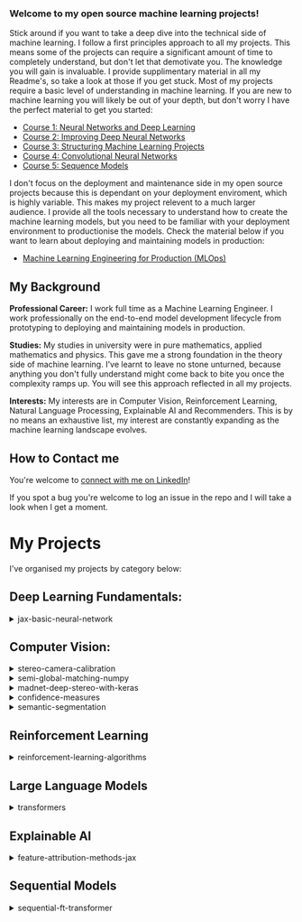 ### Welcome to my open source machine learning projects!
Stick around if you want to take a deep dive into the technical side of machine learning. I follow a first principles approach to all my projects. This means some of the projects can require a significant amount of time to completely understand, but don't let that demotivate you. The knowledge you will gain is invaluable. I provide supplimentary material in all my Readme's, so take a look at those if you get stuck. Most of my projects require a basic level of understanding in machine learning. If you are new to machine learning you will likely be out of your depth, but don't worry I have the perfect material to get you started:
- [Course 1: Neural Networks and Deep Learning](https://youtube.com/playlist?list=PLkDaE6sCZn6Ec-XTbcX1uRg2_u4xOEky0&si=NhiDvnRof3kJAPll)
- [Course 2: Improving Deep Neural Networks](https://youtube.com/playlist?list=PLkDaE6sCZn6Hn0vK8co82zjQtt3T2Nkqc&si=BX_6q4Yj1cs0cWVw)
- [Course 3: Structuring Machine Learning Projects](https://youtube.com/playlist?list=PLkDaE6sCZn6E7jZ9sN_xHwSHOdjUxUW_b&si=ii7J-1icW7Gkj7Fw)
- [Course 4: Convolutional Neural Networks](https://youtube.com/playlist?list=PLkDaE6sCZn6Gl29AoE31iwdVwSG-KnDzF&si=t3_AKAoACBEJNFos)
- [Course 5: Sequence Models](https://youtube.com/playlist?list=PLiWO7LJsDCHcpUmL9grX9WLjyi-e92iCO&si=PMnEeVMSG8LCG04P)

I don't focus on the deployment and maintenance side in my open source projects because this is dependant on your deployment enviroment, which is highly variable. This makes my project relevent to a much larger audience. I provide all the tools necessary to understand how to create the machine learning models, but you need to be familiar with your deployment environment to productionise the models. Check the material below if you want to learn about deploying and maintaining models in production:
- [Machine Learning Engineering for Production (MLOps)](https://youtube.com/playlist?list=PLkDaE6sCZn6GMoA0wbpJLi3t34Gd8l0aK&si=agNrrw_FW4ldwsZC)

## My Background
**Professional Career:** I work full time as a Machine Learning Engineer. I work professionally on the end-to-end model development lifecycle from prototyping to deploying and maintaining models in production. 

**Studies:** My studies in university were in pure mathematics, applied mathematics and physics. This gave me a strong foundation in the theory side of machine learning. I've learnt to leave no stone unturned, because anything you don't fully understand might come back to bite you once the complexity ramps up. You will see this approach reflected in all my projects. 

**Interests:** My interests are in Computer Vision, Reinforcement Learning, Natural Language Processing, Explainable AI and Recommenders. This is by no means an exhaustive list, my interest are constantly expanding as the machine learning landscape evolves.

## How to Contact me
You're welcome to [connect with me on LinkedIn](https://www.linkedin.com/in/christian-orr-271692180/)!

If you spot a bug you're welcome to log an issue in the repo and I will take a look when I get a moment. 

# My Projects
I've organised my projects by category below:

## Deep Learning Fundamentals:
<details>
<summary>jax-basic-neural-network</summary>

Repo: [jax-basic-neural-network](https://github.com/ChristianOrr/jax-basic-neural-network)

### Summary:

This is the most fundamental implementation of deep learning. All the necessary components required to train a neural network are created from scratch. Usually neural networks are created with frameworks like Flax, Pytorch, or Tensorflow, which abstract away most of the information, so its nice to see what neural networks look like when you strip away all the abstraction layers. The MNIST dataset was used as the test bed for this demonstration. All the models achieved higher than 80% accuracy, proving they all worked effectively. 

**If you're new to machine learning, I highly suggest you check this project out!**


</details>

## Computer Vision:
<details>
<summary>stereo-camera-calibration</summary>

Repo: [stereo-camera-calibration](https://github.com/ChristianOrr/stereo-camera-calibration)
</details>

<details>
<summary>semi-global-matching-numpy</summary>

Repo: [semi-global-matching-numpy](https://github.com/ChristianOrr/semi-global-matching-numpy)

### Summary:
SGM is a popular classic depth estimation algorithm, known for having good accuracy and speed. Newer stereo depth estimation models like [madnet-deep-stereo-with-keras](https://github.com/ChristianOrr/madnet-deep-stereo-with-keras) have much higher accuracy, but need to be trained first and require more compute during inference. This makes SGM and excellent option for resource constrained situations.

### SGM Transformation Process
The SGM algorithm follows the following process to achieve the depth estimation prediction.

1. The SGM process starts with a pair of rectified stereo images. 
![left_right_colour](sgm/left_right_colour.png)
2. The stereo pair is converted to grayscale.
![left_right_grey](sgm/left_right_grey.png)
3. A Gaussian blur filter is applied to smooth the images.
![left_right_blur](sgm/left_right_blur.png)
4. The census transform is then applied to the images.
![left_right_census](sgm/left_right_census.png)
5. The Hamming distance is applied to the census values to calculate the cost volume.
![left_right_cost_volume](sgm/left_right_cost_volume.png)
6. A cost aggregation technique is applied to remove the noise from the cost volume.
![left_right_cost_agg](sgm/left_right_cost_agg.png)
7. A median blur filter is applied to remove the streaking.
![left_right_disp](sgm/left_right_disp.png)
8. **Optional:** The disparity can then be converted to colour to see the depth better. Red indicates closer and blue further away.
![left_right_depth_map](sgm/left_right_depth_map.png)


</details>

<details>
<summary>madnet-deep-stereo-with-keras</summary>

Repo: [madnet-deep-stereo-with-keras](https://github.com/ChristianOrr/madnet-deep-stereo-with-keras)
</details>

<details>
<summary>confidence-measures</summary>

Repo: [confidence-measures](https://github.com/ChristianOrr/confidence-measures)
</details>

<details>
<summary>semantic-segmentation</summary>

Repo: [semantic-segmentation](https://github.com/ChristianOrr/semantic-segmentation)
</details>




## Reinforcement Learning
<details>
<summary>reinforcement-learning-algorithms</summary>

Repo: [reinforcement-learning-algorithms](https://github.com/ChristianOrr/reinforcement-learning-algorithms)


</details>


## Large Language Models
<details>
<summary>transformers</summary>

Repo: [transformers](https://github.com/ChristianOrr/transformers)
</details>


## Explainable AI
<details>
<summary>feature-attribution-methods-jax</summary>

Repo: [feature-attribution-methods-jax](https://github.com/ChristianOrr/feature-attribution-methods-jax)
</details>

## Sequential Models
<details>
<summary>sequential-ft-transformer</summary>

Repo: [sequential-ft-transformer](https://github.com/ChristianOrr/sequential-ft-transformer)
</details>
